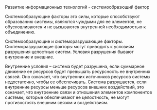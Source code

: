 Развитие информационных технологий - системообразющий фактор

Системообразующие факторы это силы, которые способствуют образованию системы, 
являются чуждыми для ее элементов, не обусловливаются и не вызываются внутренней необходимостью к объединению.

Системообразующие и системоразрушающие факторы.
Системоразрушающие факторы могут приводить к условиям разрушения целостных систем. 
Условия разрушения бывают внутренние и внешние.

Внутренние условия – система будет разрушена, если суммарное движение ее ресурсов будет превышать 
ресурсность ее внутренних связей. 
Оно означает, что внутренних источников ресурсов системы недостаточно, чтобы ее обеспечивать.
Система разрушается, если внутренние ресурсы меньше ресурсов внешних воздействий, это означает, 
что внутренние связи и отношения элементов компонентов системы, которые обеспечивают ее целостность, 
не могут противостоять внешним связям и воздействиям.


